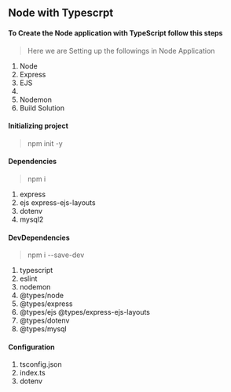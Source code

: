 ## Node with Typescrpt
#### To Create the Node application with TypeScript follow this steps
> Here we are Setting up the followings in Node Application
1. Node
2. Express
3. EJS
4. 
2. Nodemon
4. Build Solution

#### Initializing project
> npm init -y
#### Dependencies
> npm i <package>
1. express
2. ejs express-ejs-layouts
3. dotenv
3. mysql2

#### DevDependencies
> npm i <package> --save-dev
1. typescript
2. eslint
3. nodemon
4. @types/node 
5. @types/express
6. @types/ejs @types/express-ejs-layouts
7. @types/dotenv
6. @types/mysql

#### Configuration
1. tsconfig.json
2. index.ts
3. dotenv

